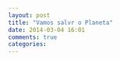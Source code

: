 ```yaml
---
layout: post
title: "Vamos salvr o Planeta"
date: 2014-03-04 16:01
comments: true
categories: 
---
```

